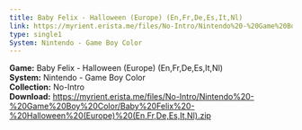 ```yaml
---
title: Baby Felix - Halloween (Europe) (En,Fr,De,Es,It,Nl)
link: https://myrient.erista.me/files/No-Intro/Nintendo%20-%20Game%20Boy%20Color/Baby%20Felix%20-%20Halloween%20(Europe)%20(En,Fr,De,Es,It,Nl).zip
type: single1
System: Nintendo - Game Boy Color
---
```

<b>Game:</b> Baby Felix - Halloween (Europe) (En,Fr,De,Es,It,Nl)<br>
<b>System:</b> Nintendo - Game Boy Color<br>
<b>Collection:</b> No-Intro<br>
<b>Download:</b> https://myrient.erista.me/files/No-Intro/Nintendo%20-%20Game%20Boy%20Color/Baby%20Felix%20-%20Halloween%20(Europe)%20(En,Fr,De,Es,It,Nl).zip